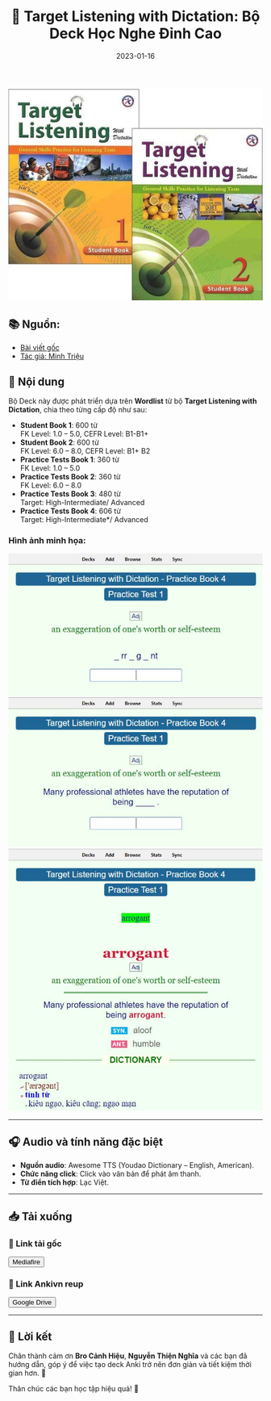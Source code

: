 ﻿---
title: "🎯 Target Listening with Dictation: Bộ Deck Học Nghe Đỉnh Cao"
slug: target-listening-with-dictation
date: 2023-01-16
description: "Khám phá bộ deck học nghe Target Listening with Dictation với Wordlist chi tiết và hiệu quả, hỗ trợ luyện nghe từ trình độ B1 đến Advanced."
category: Tiếng Anh
domain: ankivn.com
keywords:
  - listening
  - deck
  - target listening
tags:
  - deck
  - english
---

![](../../static/images/Pasted%20image%2020250122003622.png)

<!--truncate-->

## 📚 Nguồn:
- [Bài viết gốc](https://www.facebook.com/groups/ankivocabulary/posts/1336733630419624/)
- [Tác giả: Minh Triệu](https://www.facebook.com/minh.trieu.77964201/)

## 🧾 Nội dung

Bộ Deck này được phát triển dựa trên **Wordlist** từ bộ **Target Listening with Dictation**, chia theo từng cấp độ như sau:

- **Student Book 1**: 600 từ  
  FK Level: 1.0 – 5.0, CEFR Level: B1-B1+
- **Student Book 2**: 600 từ  
  FK Level: 6.0 – 8.0, CEFR Level: B1+ B2
- **Practice Tests Book 1**: 360 từ  
  FK Level: 1.0 – 5.0
- **Practice Tests Book 2**: 360 từ  
  FK Level: 6.0 – 8.0
- **Practice Tests Book 3**: 480 từ  
  Target: High-Intermediate/ Advanced
- **Practice Tests Book 4**: 606 từ  
  Target: High-Intermediate*/ Advanced

### Hình ảnh minh họa:

![](../../static/images/Pasted%20image%2020250122003630.png)
![](../../static/images/Pasted%20image%2020250122003636.png)
![](../../static/images/Pasted%20image%2020250122003641.png)

---

## 🎧 Audio và tính năng đặc biệt

- **Nguồn audio**: Awesome TTS (Youdao Dictionary – English, American).  
- **Chức năng click**: Click vào văn bản để phát âm thanh.  
- **Từ điển tích hợp**: Lạc Việt.

---

## 📥 Tải xuống

### 📗 Link tải gốc
<div style={{display: 'flex', justifyContent: 'left', gap: '20px'}}> 
  <a href="https://www.mediafire.com/folder/ohnv63kto83wj/Target_Listening_with_Dictation?fbclid=IwAR0seEpv4uvv5woje17igkl2ugBHNCTpWTgPRFMg86rN8ZGt-hicAlN_Nr0" target="_blank">
    <button class="buttonPrimary" type="button">Mediafire</button>
  </a>
</div>

### 📗 Link Ankivn reup

<div style={{display: 'flex', justifyContent: 'left', gap: '20px'}}> <a href="https://drive.google.com/drive/folders/11tnv55W9cjCZLGAkL7Z69GmE5d1tnntA?usp=drive_link"> <button class="buttonPrimary" type="button">Google Drive</button> </a> </div>

---

## 💬 Lời kết

Chân thành cảm ơn **Bro Cảnh Hiệu**, **Nguyễn Thiện Nghĩa** và các bạn đã hướng dẫn, góp ý để việc tạo deck Anki trở nên đơn giản và tiết kiệm thời gian hơn. 🌟

Thân chúc các bạn học tập hiệu quả! 🥳
